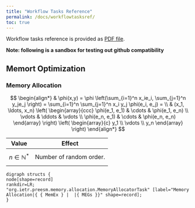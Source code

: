 ```yaml
---
title: "Workflow Tasks Reference"
permalink: /docs/workflowtasksref/
toc: true
---
```


Workflow tasks reference is provided as [PDF file](/assets/docs/05-workflowtasksref/workflow_tasks.pdf).

**Note: following is a sandbox for testing out github compatibility**

## Memort Optimization

### Memory Allocation


$$
\begin{align*}
  & \phi(x,y) = \phi \left(\sum_{i=1}^n x_ie_i, \sum_{j=1}^n y_je_j \right)
  = \sum_{i=1}^n \sum_{j=1}^n x_i y_j \phi(e_i, e_j) = \\
  & (x_1, \ldots, x_n) \left( \begin{array}{ccc}
      \phi(e_1, e_1) & \cdots & \phi(e_1, e_n) \\
      \vdots & \ddots & \vdots \\
      \phi(e_n, e_1) & \cdots & \phi(e_n, e_n)
    \end{array} \right)
  \left( \begin{array}{c}
      y_1 \\
      \vdots \\
      y_n
    \end{array} \right)
\end{align*}
$$

| Value | Effect |
| --- | --- |
| $$n \in \mathbb{N}^*$$ | Number of random order. |



```graphviz
digraph structs {
node[shape=record]
rankdir=LR;
"org.ietr.preesm.memory.allocation.MemoryAllocatorTask" [label="Memory Allocation|{ { MemEx } |  |{ MEGs }}" shape=record];
}
```
